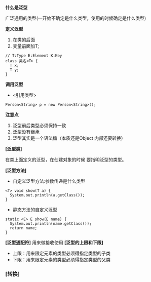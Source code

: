 **什么是泛型**

广泛通用的类型(一开始不确定是什么类型，使用的时候确定是什么类型)

**定义泛型**

1. 在类的后面<T>
2. 变量前面加T;
```
// T:Type E:Element K:Key
class 类名<T> {
  T x;
  T y;
}
```

**调用泛型**
- <引用类型>
```
Person<String> p = new Person<String>();
```

**注意点**
1. 泛型前后类型必须保持一致
2. 泛型没有继承
3. 泛型其实是一个语法糖（本质还是Object 内部还要转换）

**[泛型类]**

在类上面定义的泛型，在创建对象的时候 要指明泛型的类型。


**[泛型方法]**
- 自定义泛型方法:参数传递是什么类型
```
<T> void show(T a) {
  System.out.println(a.getClass());
}
```
- 静态方法的自定义泛型
```
static <E> E show(E name) {
  System.out.println(name.getClass());
  return name;
}
```
**[泛型通配符]**
用来做接收使用
**[泛型的上限和下限]**
- 上限：用来限定元素的类型必须得指定类型的子类
- 下限：用来限定元素的类型必须得指定类型的父类




### [转换]
